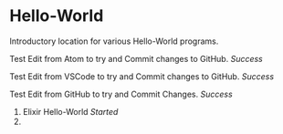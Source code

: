 # Hello-World
Introductory location for various Hello-World programs.

Test Edit from Atom to try and Commit changes to GitHub. _Success_

Test Edit from VSCode to try and Commit changes to GitHub. _Success_

Test Edit from GitHub to try and Commit Changes. _Success_

1) Elixir Hello-World _Started_
2) 
